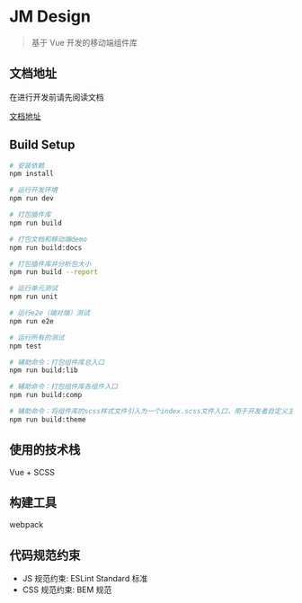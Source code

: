 # JM Design

> 基于 Vue 开发的移动端组件库

## 文档地址

在进行开发前请先阅读文档

[文档地址](http://git.jd.com/JM-FE/jm-design/wikis/home)

## Build Setup

``` bash
# 安装依赖
npm install

# 运行开发环境
npm run dev

# 打包插件库
npm run build

# 打包文档和移动端demo
npm run build:docs

# 打包插件库并分析包大小
npm run build --report

# 运行单元测试
npm run unit

# 运行e2e（端对端）测试
npm run e2e

# 运行所有的测试
npm test

# 辅助命令：打包组件库总入口
npm run build:lib

# 辅助命令：打包组件库各组件入口
npm run build:comp

# 辅助命令：将组件库的scss样式文件引入为一个index.scss文件入口，用于开发者自定义主题
npm run build:theme
```

## 使用的技术栈

Vue + SCSS

## 构建工具

webpack

## 代码规范约束

- JS 规范约束: ESLint Standard 标准
- CSS 规范约束: BEM 规范